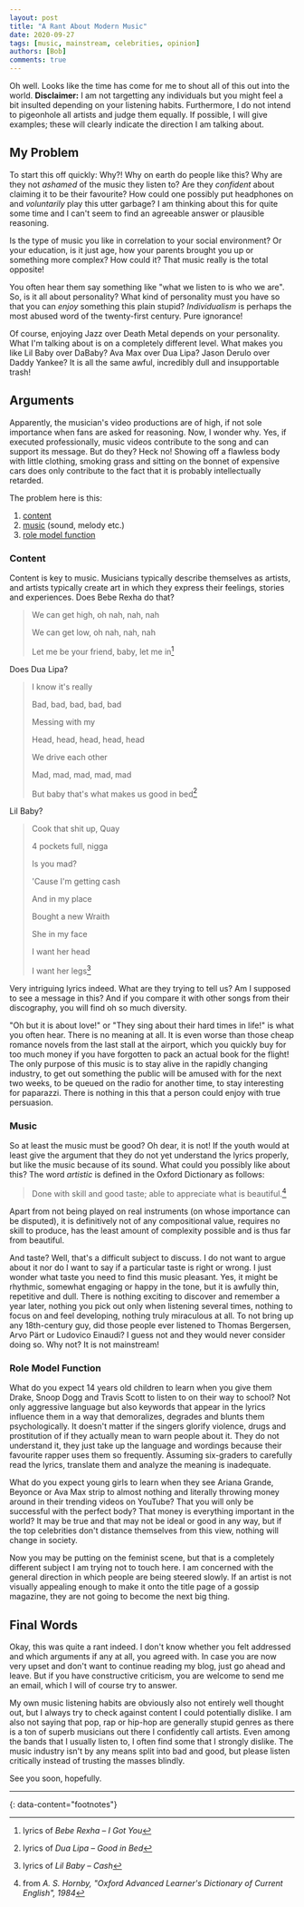 ```yaml
---
layout: post
title: "A Rant About Modern Music"
date: 2020-09-27
tags: [music, mainstream, celebrities, opinion]
authors: [Bob]
comments: true
---
```

Oh well.
Looks like the time has come for me to shout all of this out into the world.
**Disclaimer:** I am not targetting any individuals but you might feel a bit insulted depending on your listening habits.
Furthermore, I do not intend to pigeonhole all artists and judge them equally.
If possible, I will give examples; these will clearly indicate the direction I am talking about.

## My Problem
To start this off quickly:
Why?!
Why on earth do people like this?
Why are they not *ashamed* of the music they listen to?
Are they *confident* about claiming it to be their favourite?
How could one possibly put headphones on and *voluntarily* play this utter garbage?
I am thinking about this for quite some time and I can't seem to find an agreeable answer or plausible reasoning.

Is the type of music you like in correlation to your social environment?
Or your education, is it just age, how your parents brought you up or something more complex?
How could it?
That music really is the total opposite!

You often hear them say something like "what we listen to is who we are".
So, is it all about personality?
What kind of personality must you have so that you can *enjoy* something this plain stupid?
*Individualism* is perhaps the most abused word of the twenty-first century.
Pure ignorance!

Of course, enjoying Jazz over Death Metal depends on your personality.
What I'm talking about is on a completely different level.
What makes you like Lil Baby over DaBaby?
Ava Max over Dua Lipa?
Jason Derulo over Daddy Yankee?
It is all the same awful, incredibly dull and insupportable trash!

## Arguments
Apparently, the musician's video productions are of high, if not sole importance when fans are asked for reasoning.
Now, I wonder why.
Yes, if executed professionally, music videos contribute to the song and can support its message.
But do they?
Heck no!
Showing off a flawless body with little clothing, smoking grass and sitting on the bonnet of expensive cars does only contribute to the fact that it is probably intellectually retarded.

The problem here is this:

1. [content](#content)
2. [music](#music) (sound, melody etc.)
3. [role model function](#role-model-function)

### Content
Content is key to music.
Musicians typically describe themselves as artists, and artists typically create art in which they express their feelings, stories and experiences.
Does Bebe Rexha do that?

> We can get high, oh nah, nah, nah
>
> We can get low, oh nah, nah, nah
>
> Let me be your friend, baby, let me in[^1]

Does Dua Lipa?

> I know it's really
>
> Bad, bad, bad, bad, bad
>
> Messing with my
>
> Head, head, head, head, head
>
> We drive each other
>
> Mad, mad, mad, mad, mad
>
> But baby that's what makes us good in bed[^2]

Lil Baby?

> Cook that shit up, Quay
>
> 4 pockets full, nigga
>
> Is you mad?
>
> 'Cause I'm getting cash
>
> And in my place
>
> Bought a new Wraith
>
> She in my face
>
> I want her head
>
> I want her legs[^3]

Very intriguing lyrics indeed.
What are they trying to tell us?
Am I supposed to see a message in this?
And if you compare it with other songs from their discography, you will find oh so much diversity.

"Oh but it is about love!" or "They sing about their hard times in life!" is what you often hear.
There is no meaning at all.
It is even worse than those cheap romance novels from the last stall at the airport, which you quickly buy for too much money if you have forgotten to pack an actual book for the flight!
The only purpose of this music is to stay alive in the rapidly changing industry, to get out something the public will be amused with for the next two weeks, to be queued on the radio for another time, to stay interesting for paparazzi.
There is nothing in this that a person could enjoy with true persuasion.

### Music
So at least the music must be good?
Oh dear, it is not!
If the youth would at least give the argument that they do not yet understand the lyrics properly, but like the music because of its sound.
What could you possibly like about this?
The word *artistic* is defined in the Oxford Dictionary as follows:

> Done with skill and good taste; able to appreciate what is beautiful.[^4]

Apart from not being played on real instruments (on whose importance can be disputed), it is definitively not of any compositional value, requires no skill to produce, has the least amount of complexity possible and is thus far from beautiful.

And taste?
Well, that's a difficult subject to discuss.
I do not want to argue about it nor do I want to say if a particular taste is right or wrong.
I just wonder what taste you need to find this music pleasant.
Yes, it might be rhythmic, somewhat engaging or happy in the tone, but it is awfully thin, repetitive and dull.
There is nothing exciting to discover and remember a year later, nothing you pick out only when listening several times, nothing to focus on and feel developing, nothing truly miraculous at all.
To not bring up any 18th-century guy, did those people ever listened to Thomas Bergersen, Arvo Pärt or Ludovico Einaudi?
I guess not and they would never consider doing so.
Why not?
It is not mainstream!

### Role Model Function
What do you expect 14 years old children to learn when you give them Drake, Snoop Dogg and Travis Scott to listen to on their way to school?
Not only aggressive language but also keywords that appear in the lyrics influence them in a way that demoralizes, degrades and blunts them psychologically.
It doesn't matter if the singers glorify violence, drugs and prostitution of if they actually mean to warn people about it.
They do not understand it, they just take up the language and wordings because their favourite rapper uses them so frequently.
Assuming six-graders to carefully read the lyrics, translate them and analyze the meaning is inadequate.

What do you expect young girls to learn when they see Ariana Grande, Beyonce or Ava Max strip to almost nothing and literally throwing money around in their trending videos on YouTube?
That you will only be successful with the perfect body?
That money is everything important in the world?
It may be true and that may not be ideal or good in any way, but if the top celebrities don't distance themselves from this view, nothing will change in society.

Now you may be putting on the feminist scene, but that is a completely different subject I am trying not to touch here.
I am concerned with the general direction in which people are being steered slowly.
If an artist is not visually appealing enough to make it onto the title page of a gossip magazine, they are not going to become the next big thing.

## Final Words
Okay, this was quite a rant indeed.
I don't know whether you felt addressed and which arguments if any at all, you agreed with.
In case you are now very upset and don't want to continue reading my blog, just go ahead and leave.
But if you have constructive criticism, you are welcome to send me an email, which I will of course try to answer.

My own music listening habits are obviously also not entirely well thought out, but I always try to check against content I could potentially dislike.
I am also not saying that pop, rap or hip-hop are generally stupid genres as there is a ton of superb musicians out there I confidently call artists.
Even among the bands that I usually listen to, I often find some that I strongly dislike.
The music industry isn't by any means split into bad and good, but please listen critically instead of trusting the masses blindly.

See you soon, hopefully.

---
{: data-content="footnotes"}

[^1]: lyrics of *Bebe Rexha – I Got You*
[^2]: lyrics of *Dua Lipa – Good in Bed*
[^3]: lyrics of *Lil Baby – Cash*
[^4]: from *A. S. Hornby, "Oxford Advanced Learner's Dictionary of Current English", 1984*
